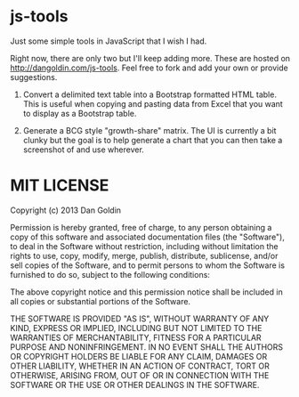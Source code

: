 js-tools
========

Just some simple tools in JavaScript that I wish I had.

Right now, there are only two but I'll keep adding more. These are hosted on <a href="http://dangoldin.com/js-tools">http://dangoldin.com/js-tools</a>. Feel free to fork and add your own or provide suggestions.

1. Convert a delimited text table into a Bootstrap formatted HTML table. This is useful when copying and pasting data from Excel that you want to display as a Bootstrap table.

2. Generate a BCG style "growth-share" matrix. The UI is currently a bit clunky but the goal is to help generate a chart that you can then take a screenshot of and use wherever.



MIT LICENSE
===============

Copyright (c) 2013 Dan Goldin

Permission is hereby granted, free of charge, to any person obtaining a copy of this software and associated documentation files (the "Software"), to deal in the Software without restriction, including without limitation the rights to use, copy, modify, merge, publish, distribute, sublicense, and/or sell copies of the Software, and to permit persons to whom the Software is furnished to do so, subject to the following conditions:

The above copyright notice and this permission notice shall be included in all copies or substantial portions of the Software.

THE SOFTWARE IS PROVIDED "AS IS", WITHOUT WARRANTY OF ANY KIND, EXPRESS OR IMPLIED, INCLUDING BUT NOT LIMITED TO THE WARRANTIES OF MERCHANTABILITY, FITNESS FOR A PARTICULAR PURPOSE AND NONINFRINGEMENT. IN NO EVENT SHALL THE AUTHORS OR COPYRIGHT HOLDERS BE LIABLE FOR ANY CLAIM, DAMAGES OR OTHER LIABILITY, WHETHER IN AN ACTION OF CONTRACT, TORT OR OTHERWISE, ARISING FROM, OUT OF OR IN CONNECTION WITH THE SOFTWARE OR THE USE OR OTHER DEALINGS IN THE SOFTWARE.